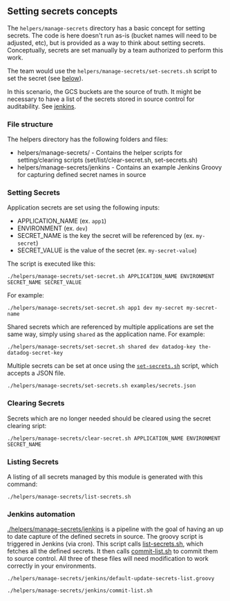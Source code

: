 

## Setting secrets concepts

The `helpers/manage-secrets` directory has a basic concept for setting secrets.
The code is here doesn't run as-is (bucket names will need to be adjusted, etc), but is provided as a way to think about setting secrets.
Conceptually, secrets are set manually by a team authorized to perform this work.

The team would use the `helpers/manage-secrets/set-secrets.sh` script to set the secret (see [below](#setting-secrets)). 

In this scenario, the GCS buckets are the source of truth. It might be necessary to have a list of the secrets stored in source control for auditability. See [jenkins](#jenkins-automation). 

### File structure
The helpers directory has the following folders and files:

- helpers/manage-secrets/ - Contains the helper scripts for setting/clearing scripts (set/list/clear-secret.sh, set-secrets.sh)
- helpers/manage-secrets/jenkins - Contains an example Jenkins Groovy for capturing defined secret names in source 


### Setting Secrets
Application secrets are set using the following inputs:

- APPLICATION_NAME (ex. `app1`)
- ENVIRONMENT (ex. `dev`)
- SECRET_NAME is the key the secret will be referenced by (ex. `my-secret`)
- SECRET_VALUE is the value of the secret (ex. `my-secret-value`)

The script is executed like this:

```
./helpers/manage-secrets/set-secret.sh APPLICATION_NAME ENVIRONMENT SECRET_NAME SECRET_VALUE
```

For example:
```
./helpers/manage-secrets/set-secret.sh app1 dev my-secret my-secret-name
```

Shared secrets which are referenced by multiple applications are set the same way, simply using `shared` as the application name. For example:

```
./helpers/manage-secrets/set-secret.sh shared dev datadog-key the-datadog-secret-key
```

Multiple secrets can be set at once using the [`set-secrets.sh`](helpers/manage-secrets/set-secrets.sh) script, which accepts a JSON file.

```
./helpers/manage-secrets/set-secrets.sh examples/secrets.json
```

### Clearing Secrets
Secrets which are no longer needed should be cleared using the secret clearing sript:

```
./helpers/manage-secrets/clear-secret.sh APPLICATION_NAME ENVIRONMENT SECRET_NAME
```

### Listing Secrets
A listing of all secrets managed by this module is generated with this command:

```
./helpers/manage-secrets/list-secrets.sh
```

### Jenkins automation

[./helpers/manage-secrets/jenkins](helpers/manage-secrets/jenkins) is a pipeline with the goal of having an up to date capture of the defined secrets in source. The groovy script is triggered in Jenkins (via cron).
This script calls [list-secrets.sh](helpers/manage-secrets/list-secrets.sh), which fetches all the defined secrets. It then calls [commit-list.sh](helpers/manage-secrets/jenkins/commit-list.sh) to commit them to source control. All three of these files will need modification to work correctly in your environments. 

```
./helpers/manage-secrets/jenkins/default-update-secrets-list.groovy
```

```
./helpers/manage-secrets/jenkins/commit-list.sh
```
